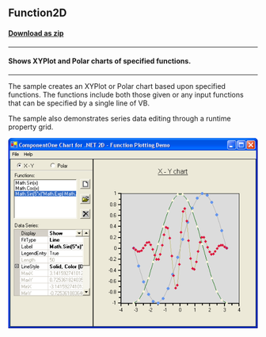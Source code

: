 ## Function2D
#### [Download as zip](https://grapecity.github.io/DownGit/#/home?url=https://github.com/GrapeCity/ComponentOne-WinForms-Samples/tree/master/NetFramework\Charts\VB\Function2D)
____
#### Shows XYPlot and Polar charts of specified functions.
____
The sample creates an XYPlot or Polar chart based upon specified functions.
The functions include both those given or any input functions that can be specified by a single line of VB.

The sample also demonstrates series data editing through a runtime property grid.

![screenshot](screenshot.PNG)
